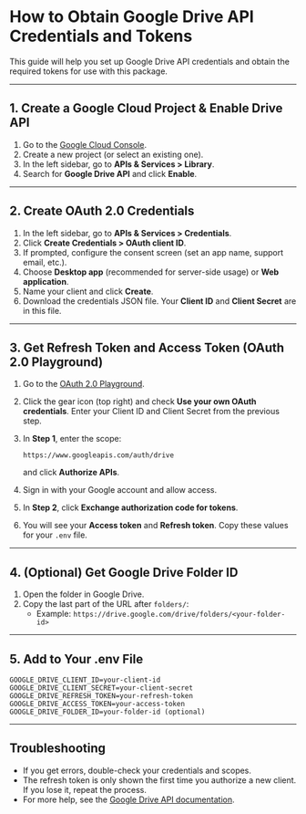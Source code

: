 # How to Obtain Google Drive API Credentials and Tokens

This guide will help you set up Google Drive API credentials and obtain the required tokens for use with this package.

---

## 1. Create a Google Cloud Project & Enable Drive API

1. Go to the [Google Cloud Console](https://console.cloud.google.com/).
2. Create a new project (or select an existing one).
3. In the left sidebar, go to **APIs & Services > Library**.
4. Search for **Google Drive API** and click **Enable**.

---

## 2. Create OAuth 2.0 Credentials

1. In the left sidebar, go to **APIs & Services > Credentials**.
2. Click **Create Credentials > OAuth client ID**.
3. If prompted, configure the consent screen (set an app name, support email, etc.).
4. Choose **Desktop app** (recommended for server-side usage) or **Web application**.
5. Name your client and click **Create**.
6. Download the credentials JSON file. Your **Client ID** and **Client Secret** are in this file.

---

## 3. Get Refresh Token and Access Token (OAuth 2.0 Playground)

1. Go to the [OAuth 2.0 Playground](https://developers.google.com/oauthplayground/).
2. Click the gear icon (top right) and check **Use your own OAuth credentials**. Enter your Client ID and Client Secret from the previous step.
3. In **Step 1**, enter the scope:

   ```
   https://www.googleapis.com/auth/drive
   ```

   and click **Authorize APIs**.
4. Sign in with your Google account and allow access.
5. In **Step 2**, click **Exchange authorization code for tokens**.
6. You will see your **Access token** and **Refresh token**. Copy these values for your `.env` file.

---

## 4. (Optional) Get Google Drive Folder ID

1. Open the folder in Google Drive.
2. Copy the last part of the URL after `folders/`:
   - Example: `https://drive.google.com/drive/folders/<your-folder-id>`

---

## 5. Add to Your .env File

```
GOOGLE_DRIVE_CLIENT_ID=your-client-id
GOOGLE_DRIVE_CLIENT_SECRET=your-client-secret
GOOGLE_DRIVE_REFRESH_TOKEN=your-refresh-token
GOOGLE_DRIVE_ACCESS_TOKEN=your-access-token
GOOGLE_DRIVE_FOLDER_ID=your-folder-id (optional)
```

---

## Troubleshooting

- If you get errors, double-check your credentials and scopes.
- The refresh token is only shown the first time you authorize a new client. If you lose it, repeat the process.
- For more help, see the [Google Drive API documentation](https://developers.google.com/drive/api/v3/about-auth).
